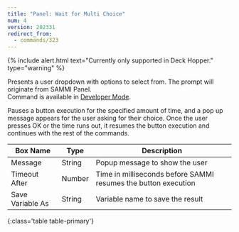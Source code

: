 ```yaml
---
title: "Panel: Wait for Multi Choice"
num: 4
version: 202331
redirect_from:
  - commands/323
---
```


{% include alert.html text="Currently only supported in Deck Hopper." type="warning" %} 

Presents a user dropdown with options to select from. The prompt will originate from SAMMI Panel.  
Command is available in [Developer Mode](https://sammi.solutions/docs/faq/general#developermode).

Pauses a button execution for the specified amount of time, and a pop up message appears for the user asking for their choice. Once the user presses OK or the time runs out, it resumes the button execution and continues with the rest of the commands.

| Box Name | Type | Description | 
|-------|--------|--------
|Message| String | Popup message to show the user
|Timeout After | Number | Time in milliseconds before SAMMI resumes the button execution
|Save Variable As | String | Variable name to save the result
{:class='table table-primary'}
